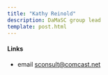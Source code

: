 ```yaml
---
title: "Kathy Reinold"
description: DaMaSC group lead
template: post.html
---
```


<!--more-->

#### Links

* email [sconsult@comcast.net](mailto:sconsult@comcast.net)


